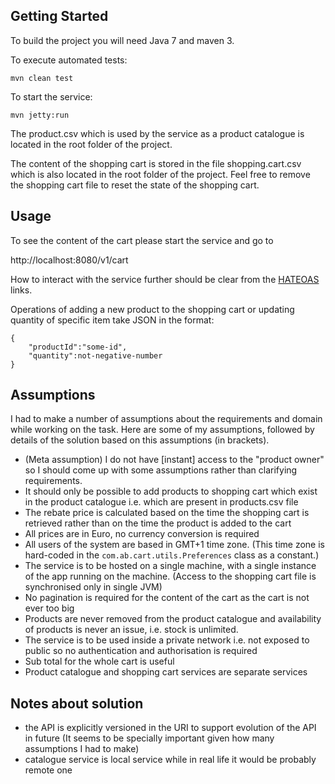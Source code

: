 ## Getting Started

To build the project you will need Java 7 and maven 3.

To execute automated tests:

    mvn clean test

To start the service:

    mvn jetty:run

The product.csv which is used by the service as a product catalogue is located in the root folder of the project.

The content of the shopping cart is stored in the file shopping.cart.csv which is also located in the root folder of the project. Feel free to remove the shopping cart file to reset the state of the shopping cart.

## Usage

To see the content of the cart please start the service and go to

http://localhost:8080/v1/cart

How to interact with the service further should be clear from the [HATEOAS](http://en.wikipedia.org/wiki/HATEOAS) links.

Operations of adding a new product to the shopping cart or updating quantity of specific item take JSON in the format:

    {
        "productId":"some-id",
        "quantity":not-negative-number
    }

## Assumptions

I had to make a number of assumptions about the requirements and domain while working on the task. Here are some of my assumptions, followed by details of the solution based on this assumptions (in brackets).

* (Meta assumption) I do not have [instant] access to the "product owner" so I should come up with some assumptions rather than clarifying requirements.
* It should only be possible to add products to shopping cart which exist in the product catalogue i.e. which are present in products.csv file
* The rebate price is calculated based on the time the shopping cart is retrieved rather than on the time the product is added to the cart
* All prices are in Euro, no currency conversion is required
* All users of the system are based in GMT+1 time zone. (This time zone is hard-coded in the <code>com.ab.cart.utils.Preferences</code> class as a constant.)
* The service is to be hosted on a single machine, with a single instance of the app running on the machine. (Access to the shopping cart file is synchronised only in single JVM)
* No pagination is required for the content of the cart as the cart is not ever too big
* Products are never removed from the product catalogue and availability of products is never an issue, i.e. stock is unlimited.
* The service is to be used inside a private network i.e. not exposed to public so no authentication and authorisation is required
* Sub total for the whole cart is useful
* Product catalogue and shopping cart services are separate services

## Notes about solution

* the API is explicitly versioned in the URI to support evolution of the API in future (It seems to be specially important given how many assumptions I had to make)
* catalogue service is local service while in real life it would be probably remote one


